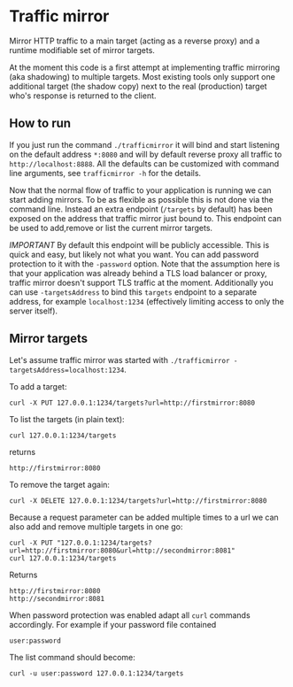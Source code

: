 # Traffic mirror
Mirror HTTP traffic to a main target (acting as a reverse proxy) and a runtime modifiable set of mirror targets. 

At the moment this code is a first attempt at implementing traffic mirroring (aka shadowing) to multiple targets. Most existing tools only support one additional target (the shadow copy) next to the real (production) target who's response is returned to the client.

## How to run
If you just run the command `./trafficmirror` it will bind and start listening on the default address `*:8080` and will by default reverse proxy all traffic to `http://localhost:8888`. All the defaults can be customized with command line arguments, see `trafficmirror -h` for the details.

Now that the normal flow of traffic to your application is running we can start adding mirrors. To be as flexible as possible this is not done via the command line. Instead an extra endpoint (`/targets` by default) has been exposed on the address that traffic mirror just bound to. This endpoint can be used to add,remove or list the current mirror targets. 

*IMPORTANT*
By default this endpoint will be publicly accessible. This is quick and easy, but likely not what you want. You can add password protection to it with the `-password` option. Note that the assumption here is that your application was already behind a TLS load balancer or proxy, traffic mirror doesn't support TLS traffic at the moment. Additionally you can use `-targetsAddress` to bind this `targets` endpoint to a separate address, for example `localhost:1234` (effectively limiting access to only the server itself).

## Mirror targets
Let's assume traffic mirror was started with `./trafficmirror -targetsAddress=localhost:1234`.

To add a target:

`curl -X PUT 127.0.0.1:1234/targets?url=http://firstmirror:8080`

To list the targets (in plain text):

`curl 127.0.0.1:1234/targets`

returns

```
http://firstmirror:8080
```

To remove the target again:

`curl -X DELETE 127.0.0.1:1234/targets?url=http://firstmirror:8080`

Because a request parameter can be added multiple times to a url we can also add and remove multiple targets in one go:

```
curl -X PUT "127.0.0.1:1234/targets?url=http://firstmirror:8080&url=http://secondmirror:8081"
curl 127.0.0.1:1234/targets
```

Returns

```
http://firstmirror:8080
http://secondmirror:8081
```

When password protection was enabled adapt all `curl` commands accordingly. For example if your password file contained

```
user:password
```

The list command should become:

`curl -u user:password 127.0.0.1:1234/targets`
